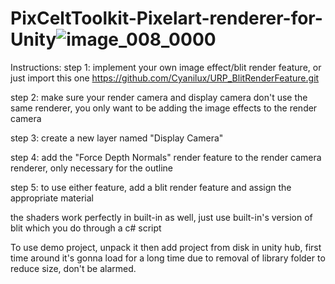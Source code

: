 # PixCeltToolkit-Pixelart-renderer-for-Unity![image_008_0000](https://user-images.githubusercontent.com/83895158/191230072-1874d45e-1140-405f-97c5-7f11888c0fcd.jpg)
Instructions:
step 1: implement your own image effect/blit render feature, or just import this one https://github.com/Cyanilux/URP_BlitRenderFeature.git

step 2: make sure your render camera and display camera don't use the same renderer, you only want to be adding the image effects to the render camera

step 3: create a new layer named "Display Camera"

step 4: add the "Force Depth Normals" render feature to the render camera renderer, only necessary for the outline

step 5: to use either feature, add a blit render feature and assign the appropriate material

the shaders work perfectly in built-in as well, just use built-in's version of blit which you do through a c# script


To use demo project, unpack it then add project from disk in unity hub, first time around it's gonna load for a long time due to removal of library folder to reduce size, don't be alarmed. 
